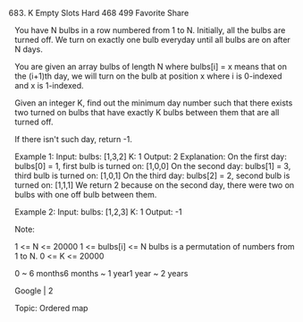 683. K Empty Slots
Hard 468 499 Favorite Share

You have N bulbs in a row numbered from 1 to N. Initially, all the bulbs are turned off. We turn on exactly one bulb everyday until all bulbs are on after N days.

You are given an array bulbs of length N where bulbs[i] = x means that on the (i+1)th day, we will turn on the bulb at position x where i is 0-indexed and x is 1-indexed.

Given an integer K, find out the minimum day number such that there exists two turned on bulbs that have exactly K bulbs between them that are all turned off.

If there isn't such day, return -1.

Example 1:
Input: 
bulbs: [1,3,2]
K: 1
Output: 2
Explanation:
On the first day: bulbs[0] = 1, first bulb is turned on: [1,0,0]
On the second day: bulbs[1] = 3, third bulb is turned on: [1,0,1]
On the third day: bulbs[2] = 2, second bulb is turned on: [1,1,1]
We return 2 because on the second day, there were two on bulbs with one off bulb between them.

Example 2:
Input: 
bulbs: [1,2,3]
K: 1
Output: -1
 
Note:

1 <= N <= 20000
1 <= bulbs[i] <= N
bulbs is a permutation of numbers from 1 to N.
0 <= K <= 20000

0 ~ 6 months6 months ~ 1 year1 year ~ 2 years

Google | 2

Topic: Ordered map

